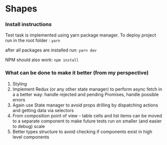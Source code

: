 # Shapes

### Install instructions
Test task is implemented using yarn package manager.
To deploy project run in the root folder :
 `yarn`

 after all packages are installed run:
 `yarn dev`

NPM should also work: 
 `npm install`

### What can be done to make it better (from my perspective)

1. Styling 
2. Implement Redux (or any other state manager) to perform async fetch in a a better way: handle rejected and pending Promises, handle possible errors
3. Again use State manager to avoid props drilling by dispatching actions and getting data via selectors
4. From composition point of view - table cells and list items can be moved to a separate component to make future tests run on smaller (and easier to debug) scale
5. Better types structure to avoid checking if components exist in high level components


